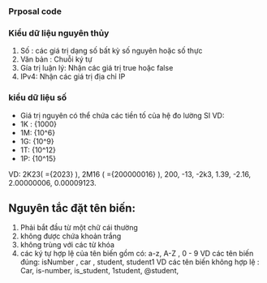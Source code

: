 ### Prposal code
### Kiểu dữ liệu nguyên thủy
1. Số : các giá trị dạng số bất kỳ số nguyên hoặc số thực
2. Văn bản : Chuỗi ký tự
3. Gía trị luận lý: Nhận các giá trị true hoặc false
4. IPv4: Nhận các giá trị địa chỉ IP

### kiểu dữ liệu số
- Giá trị nguyên có thể chứa các tiền tố của hệ đo lường SI
  VD:
- 1K : {1000}
- 1M: {10^6}
- 1G: {10^9}
- 1T: {10^12}
- 1P: {10^15}

VD: 2K23( ={2023} ),  2M16 ( ={200000016} ), 200, -13, -2k3, 1.39,  -2.16, 2.00000006, 0.00009123.


## Nguyên tắc đặt tên biến:
1. Phải bắt đầu từ một chữ cái thường
2. không được chứa khoản trắng
3. không trùng với các từ khóa
4. các ký tự hợp lệ của tên biến gồm có: a-z, A-Z , 0 - 9
   VD các tên biến đúng: isNumber , car , student, student1
   VD các tên biến không hợp lệ : Car, is-number, is_student, 1student, @student,


